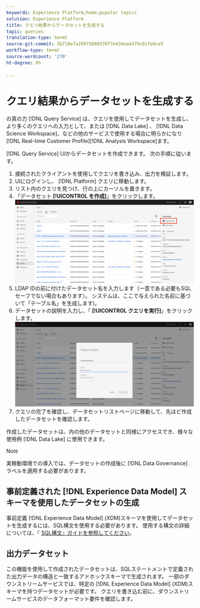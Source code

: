 ```yaml
---
keywords: Experience Platform;home;popular topics
solution: Experience Platform
title: クエリ結果からデータセットを生成する
topic: queries
translation-type: tm+mt
source-git-commit: 3b710e7a20975880376f7e434ea4d79c01fa0ce5
workflow-type: tm+mt
source-wordcount: '270'
ht-degree: 0%

---
```



# クエリ結果からデータセットを生成する

の真の力 [!DNL Query Service] は、クエリを使用してデータセットを生成し、より多くのクエリへの入力として、または [!DNL Data Lake] 、 [!DNL Data Science Workspace]、などの他のサービスで使用する場合に明らかになり [!DNL Real-time Customer Profile][!DNL Analysis Workspace]ます。

[!DNL Query Service] UIからデータセットを作成できます。 次の手順に従います。

1. 接続されたクライアントを使用してクエリを書き込み、出力を検証します。
2. UIにログインし、 [!DNL Platform] クエリに移動します。
3. リスト内のクエリを見つけ、行の上にカーソルを置きます。
4. 「データセット **[!UICONTROL を作成]**」をクリックします。 ![画像](../images/queries/create-datasets/click-create-dataset.png)
5. LDAP IDの前に付けたデータセット名を入力します（一意である必要もSQLセーフでない場合もあります）。 システムは、ここで与えられた名前に基づいて「テーブル名」を生成します)。
6. データセットの説明を入力し、「 **[!UICONTROL クエリを実行]**」をクリックします。![画像](../images/queries/create-datasets/run-query.png)
7. クエリの完了を確認し、データセットリストページに移動して、先ほど作成したデータセットを確認します。

作成したデータセットは、内の他のデータセットと同様にアクセスでき、様々な使用例 [!DNL Data Lake] に使用できます。

>[!NOTE]
>
>実稼動環境での導入では、データセットの作成後に [!DNL Data Governance] ラベルを適用する必要があります。

## 事前定義された [!DNL Experience Data Model] スキーマを使用したデータセットの生成

事前定義 [!DNL Experience Data Model] (XDM)スキーマを使用してデータセットを生成するには、SQL構文を使用する必要があります。 使用する構文の詳細については、『 [SQL構文』ガイドを参照してください](../sql/syntax.md#create-table-as-select)。

## 出力データセット

この機能を使用して作成されたデータセットは、SQLステートメントで定義された出力データの構造と一致するアドホックスキーマで生成されます。 一部のダウンストリームサービスでは、特定の [!DNL Experience Data Model] (XDM)スキーマを持つデータセットが必要です。 クエリを書き込む前に、ダウンストリームサービスのデータフォーマット要件を確認します。